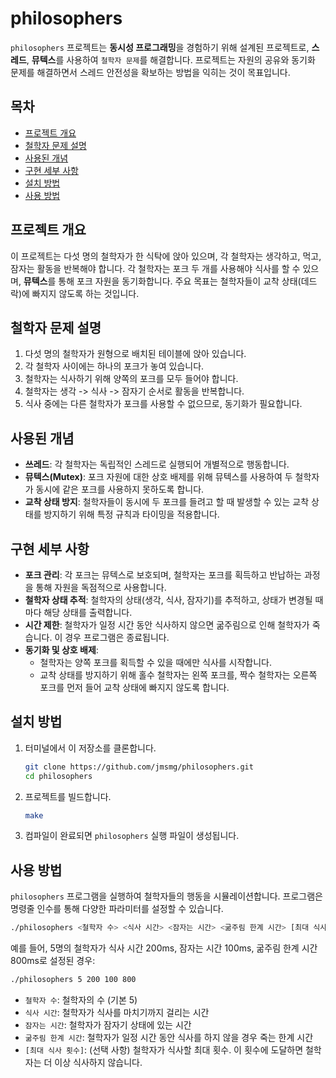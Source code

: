 
# philosophers

`philosophers` 프로젝트는 **동시성 프로그래밍**을 경험하기 위해 설계된 프로젝트로, **스레드**, **뮤텍스**를 사용하여 `철학자 문제`를 해결합니다. 프로젝트는 자원의 공유와 동기화 문제를 해결하면서 스레드 안전성을 확보하는 방법을 익히는 것이 목표입니다.

## 목차
- [프로젝트 개요](#프로젝트-개요)
- [철학자 문제 설명](#철학자-문제-설명)
- [사용된 개념](#사용된-개념)
- [구현 세부 사항](#구현-세부-사항)
- [설치 방법](#설치-방법)
- [사용 방법](#사용-방법)

## 프로젝트 개요

이 프로젝트는 다섯 명의 철학자가 한 식탁에 앉아 있으며, 각 철학자는 생각하고, 먹고, 잠자는 활동을 반복해야 합니다. 각 철학자는 포크 두 개를 사용해야 식사를 할 수 있으며, **뮤텍스**를 통해 포크 자원을 동기화합니다. 주요 목표는 철학자들이 교착 상태(데드락)에 빠지지 않도록 하는 것입니다.

## 철학자 문제 설명

1. 다섯 명의 철학자가 원형으로 배치된 테이블에 앉아 있습니다.
2. 각 철학자 사이에는 하나의 포크가 놓여 있습니다.
3. 철학자는 식사하기 위해 양쪽의 포크를 모두 들어야 합니다.
4. 철학자는 생각 -> 식사 -> 잠자기 순서로 활동을 반복합니다.
5. 식사 중에는 다른 철학자가 포크를 사용할 수 없으므로, 동기화가 필요합니다.

## 사용된 개념

- **쓰레드**: 각 철학자는 독립적인 스레드로 실행되어 개별적으로 행동합니다.
- **뮤텍스(Mutex)**: 포크 자원에 대한 상호 배제를 위해 뮤텍스를 사용하여 두 철학자가 동시에 같은 포크를 사용하지 못하도록 합니다.
- **교착 상태 방지**: 철학자들이 동시에 두 포크를 들려고 할 때 발생할 수 있는 교착 상태를 방지하기 위해 특정 규칙과 타이밍을 적용합니다.

## 구현 세부 사항

- **포크 관리**: 각 포크는 뮤텍스로 보호되며, 철학자는 포크를 획득하고 반납하는 과정을 통해 자원을 독점적으로 사용합니다.
- **철학자 상태 추적**: 철학자의 상태(생각, 식사, 잠자기)를 추적하고, 상태가 변경될 때마다 해당 상태를 출력합니다.
- **시간 제한**: 철학자가 일정 시간 동안 식사하지 않으면 굶주림으로 인해 철학자가 죽습니다. 이 경우 프로그램은 종료됩니다.
- **동기화 및 상호 배제**:
  - 철학자는 양쪽 포크를 획득할 수 있을 때에만 식사를 시작합니다.
  - 교착 상태를 방지하기 위해 홀수 철학자는 왼쪽 포크를, 짝수 철학자는 오른쪽 포크를 먼저 들어 교착 상태에 빠지지 않도록 합니다.

## 설치 방법

1. 터미널에서 이 저장소를 클론합니다.
    ```bash
    git clone https://github.com/jmsmg/philosophers.git
    cd philosophers
    ```

2. 프로젝트를 빌드합니다.
    ```bash
    make
    ```

3. 컴파일이 완료되면 `philosophers` 실행 파일이 생성됩니다.

## 사용 방법

`philosophers` 프로그램을 실행하여 철학자들의 행동을 시뮬레이션합니다. 프로그램은 명령줄 인수를 통해 다양한 파라미터를 설정할 수 있습니다.

```bash
./philosophers <철학자 수> <식사 시간> <잠자는 시간> <굶주림 한계 시간> [최대 식사 횟수]
```

예를 들어, 5명의 철학자가 식사 시간 200ms, 잠자는 시간 100ms, 굶주림 한계 시간 800ms로 설정된 경우:

```bash
./philosophers 5 200 100 800
```

- `철학자 수`: 철학자의 수 (기본 5)
- `식사 시간`: 철학자가 식사를 마치기까지 걸리는 시간
- `잠자는 시간`: 철학자가 잠자기 상태에 있는 시간
- `굶주림 한계 시간`: 철학자가 일정 시간 동안 식사를 하지 않을 경우 죽는 한계 시간
- `[최대 식사 횟수]`: (선택 사항) 철학자가 식사할 최대 횟수. 이 횟수에 도달하면 철학자는 더 이상 식사하지 않습니다.

